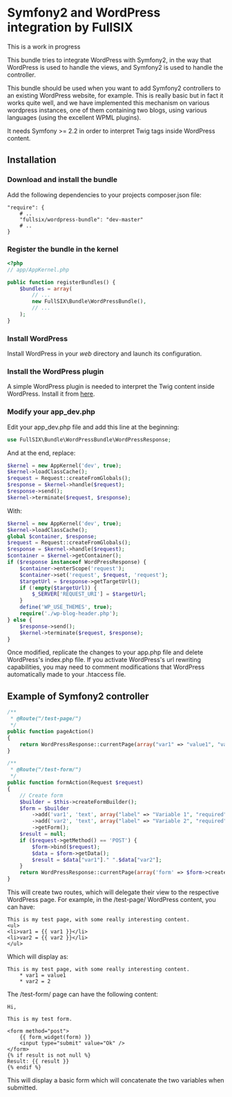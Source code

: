 # Symfony2 and WordPress integration by FullSIX

This is a work in progress

This bundle tries to integrate WordPress with Symfony2, in the way that WordPress
is used to handle the views, and Symfony2 is used to handle the controller.

This bundle should be used when you want to add Symfony2 controllers to an existing
WordPress website, for example. This is really basic but in fact it works quite well,
and we have implemented this mechanism on various wordpress instances, one of them
containing two blogs, using various languages (using the excellent WPML plugins).

It needs Symfony >= 2.2 in order to interpret Twig tags inside WordPress content.

## Installation

### Download and install the bundle

Add the following dependencies to your projects composer.json file:

    "require": {
        # ..
        "fullsix/wordpress-bundle": "dev-master"
        # ..
    }

### Register the bundle in the kernel

``` php
<?php
// app/AppKernel.php

public function registerBundles() {
    $bundles = array(
        // ...
        new FullSIX\Bundle\WordPressBundle(),
        // ...
    );
}
```

### Install WordPress

Install WordPress in your _web_ directory and launch its configuration.

### Install the WordPress plugin

A simple WordPress plugin is needed to interpret the Twig content inside WordPress.
Install it from [here](https://github.com/fullsixspain/fullsix_wordpress_plugin).

### Modify your app_dev.php

Edit your app_dev.php file and add this line at the beginning:

``` php
use FullSIX\Bundle\WordPressBundle\WordPressResponse;
```

And at the end, replace:

``` php
$kernel = new AppKernel('dev', true);
$kernel->loadClassCache();
$request = Request::createFromGlobals();
$response = $kernel->handle($request);
$response->send();
$kernel->terminate($request, $response);
```

With:

``` php
$kernel = new AppKernel('dev', true);
$kernel->loadClassCache();
global $container, $response;
$request = Request::createFromGlobals();
$response = $kernel->handle($request);
$container = $kernel->getContainer();
if ($response instanceof WordPressResponse) {
    $container->enterScope('request');
    $container->set('request', $request, 'request');
    $targetUrl = $response->getTargetUrl();
    if (!empty($targetUrl)) {
        $_SERVER['REQUEST_URI'] = $targetUrl;
    }
    define('WP_USE_THEMES', true);
    require('./wp-blog-header.php');
} else {
    $response->send();
    $kernel->terminate($request, $response);
}
```

Once modified, replicate the changes to your app.php file and delete WordPress's index.php file.
If you activate WordPress's url rewriting capabilities, you may need to comment modifications
that WordPress automatically made to your .htaccess file.

## Example of Symfony2 controller

``` php
/**
 * @Route("/test-page/")
 */
public function pageAction()
{
    return WordPressResponse::currentPage(array("var1" => "value1", "var2" => 2));
}

/**
 * @Route("/test-form/")
 */
public function formAction(Request $request)
{
    // Create form
    $builder = $this->createFormBuilder();
    $form = $builder
        ->add('var1', 'text', array("label" => "Variable 1", "required" => false, "constraints" => new NotBlank()))
        ->add('var2', 'text', array("label" => "Variable 2", "required" => false, "constraints" => new NotBlank()))
        ->getForm();
    $result = null;
    if ($request->getMethod() == 'POST') {
        $form->bind($request);
        $data = $form->getData();
        $result = $data["var1"]." ".$data["var2"];
    }
    return WordPressResponse::currentPage(array('form' => $form->createView(), "result" => $result));
}
```

This will create two routes, which will delegate their view to the respective WordPress page. For example, in the
/test-page/ WordPress content, you can have:

    This is my test page, with some really interesting content.
    <ul>
	<li>var1 = {{ var1 }}</li>
	<li>var2 = {{ var2 }}</li>
    </ul>

Which will display as:

    This is my test page, with some really interesting content.
        * var1 = value1
        * var2 = 2

The /test-form/ page can have the following content:

    Hi,

    This is my test form.

    <form method="post">
        {{ form_widget(form) }}
        <input type="submit" value="Ok" />
    </form>
    {% if result is not null %}
    Result: {{ result }}
    {% endif %}

This will display a basic form which will concatenate the two variables when submitted.
